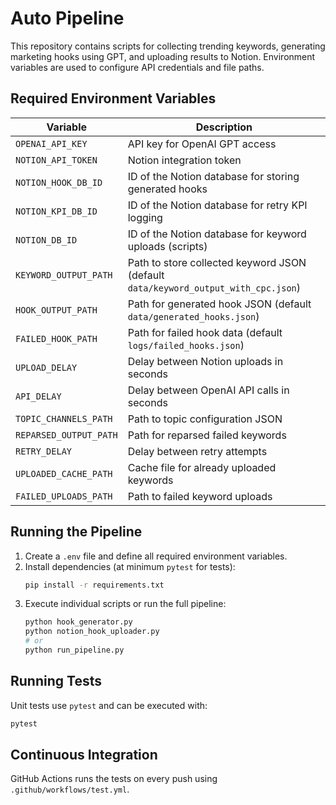 # Auto Pipeline

This repository contains scripts for collecting trending keywords, generating marketing hooks using GPT, and uploading results to Notion. Environment variables are used to configure API credentials and file paths.

## Required Environment Variables

| Variable | Description |
| --- | --- |
| `OPENAI_API_KEY` | API key for OpenAI GPT access |
| `NOTION_API_TOKEN` | Notion integration token |
| `NOTION_HOOK_DB_ID` | ID of the Notion database for storing generated hooks |
| `NOTION_KPI_DB_ID` | ID of the Notion database for retry KPI logging |
| `NOTION_DB_ID` | ID of the Notion database for keyword uploads (scripts) |
| `KEYWORD_OUTPUT_PATH` | Path to store collected keyword JSON (default `data/keyword_output_with_cpc.json`) |
| `HOOK_OUTPUT_PATH` | Path for generated hook JSON (default `data/generated_hooks.json`) |
| `FAILED_HOOK_PATH` | Path for failed hook data (default `logs/failed_hooks.json`) |
| `UPLOAD_DELAY` | Delay between Notion uploads in seconds |
| `API_DELAY` | Delay between OpenAI API calls in seconds |
| `TOPIC_CHANNELS_PATH` | Path to topic configuration JSON |
| `REPARSED_OUTPUT_PATH` | Path for reparsed failed keywords |
| `RETRY_DELAY` | Delay between retry attempts |
| `UPLOADED_CACHE_PATH` | Cache file for already uploaded keywords |
| `FAILED_UPLOADS_PATH` | Path to failed keyword uploads |

## Running the Pipeline

1. Create a `.env` file and define all required environment variables.
2. Install dependencies (at minimum `pytest` for tests):
   ```bash
   pip install -r requirements.txt
   ```
3. Execute individual scripts or run the full pipeline:
   ```bash
   python hook_generator.py
   python notion_hook_uploader.py
   # or
   python run_pipeline.py
   ```

## Running Tests

Unit tests use `pytest` and can be executed with:

```bash
pytest
```

## Continuous Integration

GitHub Actions runs the tests on every push using `.github/workflows/test.yml`.

